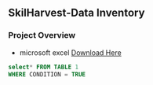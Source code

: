 ## SkilHarvest-Data Inventory


### Project Overview

- microsoft excel [Download Here](https://www.microsoft.com)

``` sql
select* FROM TABLE 1
WHERE CONDITION = TRUE
```
